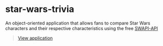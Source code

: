 # star-wars-trivia 

An object-oriented application that allows fans to compare Star Wars characters and their respective characteristics using the free [SWAPI-API](https://swapi.dev/)

>[View application](https://stormstina.github.io/star-wars-trivia/)
